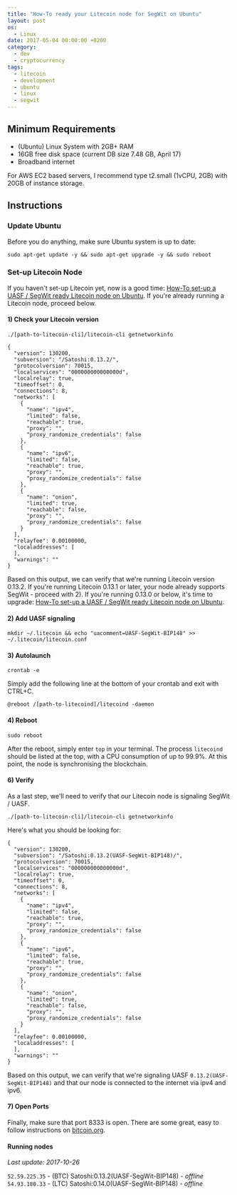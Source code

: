 ```yaml
---
title: "How-To ready your Litecoin node for SegWit on Ubuntu"
layout: post
os:
  - Linux
date: 2017-05-04 00:00:00 +0200
category:
  - dev
  - cryptocurrency
tags:
  - litecoin
  - development
  - ubuntu
  - linux
  - segwit
---
```


## Minimum Requirements

- (Ubuntu) Linux System with 2GB+ RAM
- 16GB free disk space (current DB size 7.48 GB, April 17)
- Broadband internet

For AWS EC2 based servers, I recommend type t2.small (1vCPU, 2GB) with 20GB of instance storage.

## Instructions

### Update Ubuntu

Before you do anything, make sure Ubuntu system is up to date:

`sudo apt-get update -y && sudo apt-get upgrade -y && sudo reboot`

### Set-up Litecoin Node

If you haven't set-up Litecoin yet, now is a good time: [How-To set-up a UASF / SegWit ready Litecoin node on Ubuntu](/dev/running-a-full-UASF-litecoin-node-on-ubuntu). If you're already running a Litecoin node, proceed below.

#### 1) Check your Litecoin version

`./[path-to-litecoin-cli]/litecoin-cli getnetworkinfo`

    {
      "version": 130200,
      "subversion": "/Satoshi:0.13.2/",
      "protocolversion": 70015,
      "localservices": "000000000000000d",
      "localrelay": true,
      "timeoffset": 0,
      "connections": 8,
      "networks": [
        {
          "name": "ipv4",
          "limited": false,
          "reachable": true,
          "proxy": "",
          "proxy_randomize_credentials": false
        },
        {
          "name": "ipv6",
          "limited": false,
          "reachable": true,
          "proxy": "",
          "proxy_randomize_credentials": false
        },
        {
          "name": "onion",
          "limited": true,
          "reachable": false,
          "proxy": "",
          "proxy_randomize_credentials": false
        }
      ],
      "relayfee": 0.00100000,
      "localaddresses": [
      ],
      "warnings": ""
    }

Based on this output, we can verify that we're running Litecoin version 0.13.2. If you're running Litecoin 0.13.1 or later, your node already supports SegWit - proceed with 2). If you're running 0.13.0 or below, it's time to upgrade: [How-To set-up a UASF / SegWit ready Litecoin node on Ubuntu](/dev/running-a-full-UASF-litecoin-node-on-ubuntu).

#### 2) Add UASF signaling

`mkdir ~/.litecoin && echo "uacomment=UASF-SegWit-BIP148" >> ~/.litecoin/litecoin.conf`

#### 3) Autolaunch

`crontab -e`

Simply add the following line at the bottom of your crontab and exit with CTRL+C.

`@reboot /[path-to-litecoind]/litecoind -daemon`

#### 4) Reboot

`sudo reboot`

After the reboot, simply enter `top` in your terminal. The process `litecoind` should be listed at the top, with a CPU consumption of up to 99.9%. At this point, the node is synchronising the blockchain.

#### 6) Verify

As a last step, we'll need to verify that our Litecoin node is signaling SegWit / UASF.

`./[path-to-litecoin-cli]/litecoin-cli getnetworkinfo`

Here's what you should be looking for:

    {
      "version": 130200,
      "subversion": "/Satoshi:0.13.2(UASF-SegWit-BIP148)/",
      "protocolversion": 70015,
      "localservices": "000000000000000d",
      "localrelay": true,
      "timeoffset": 0,
      "connections": 8,
      "networks": [
        {
          "name": "ipv4",
          "limited": false,
          "reachable": true,
          "proxy": "",
          "proxy_randomize_credentials": false
        },
        {
          "name": "ipv6",
          "limited": false,
          "reachable": true,
          "proxy": "",
          "proxy_randomize_credentials": false
        },
        {
          "name": "onion",
          "limited": true,
          "reachable": false,
          "proxy": "",
          "proxy_randomize_credentials": false
        }
      ],
      "relayfee": 0.00100000,
      "localaddresses": [
      ],
      "warnings": ""
    }

Based on this output, we can verify that we're signaling UASF `0.13.2(UASF-SegWit-BIP148)` and that our node is connected to the internet via ipv4 and ipv6.

#### 7) Open Ports

Finally, make sure that port 8333 is open. There are some great, easy to follow instructions on [bitcoin.org](https://bitcoin.org/en/full-node#enabling-connections).

#### Running nodes

_Last update: 2017-10-26_

`52.59.225.35` - (BTC) Satoshi:0.13.2(UASF-SegWit-BIP148) - *offline*
<br>`54.93.180.33` - (LTC) Satoshi:0.14.0(UASF-SegWit-BIP148) - *offline*
